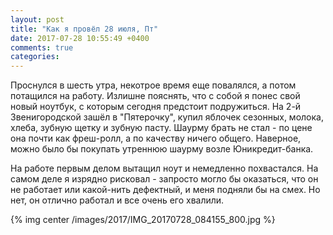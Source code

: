 ```yaml
---
layout: post
title: "Как я провёл 28 июля, Пт"
date: 2017-07-28 10:55:49 +0400
comments: true
categories: 
---
```

Проснулся в шесть утра, некотрое время еще повалялся, а потом потащился на работу. Излишне пояснять, что с собой я понес свой новый ноутбук, с которым сегодня предстоит подружиться. На 2-й Звенигородской зашёл в "Пятерочку", купил яблочек сезонных, молока, хлеба, зубную щетку и зубную пасту. Шаурму брать не стал - по цене она почти как фреш-ролл, а по качеству ничего общего. Наверное, можно было бы покупать утреннюю шаурму возле Юникредит-банка.

На работе первым делом вытащил ноут и немедленно похвастался. На самом деле я изрядно рисковал - запросто могло бы оказаться, что он не работает или какой-нить дефектный, и меня подняли бы на смех. Но нет, он отлично работал и все очень его хвалили.

{% img center /images/2017/IMG_20170728_084155_800.jpg %}


